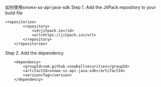 如何使用snowx-ss-api-java-sdk
Step 1. Add the JitPack repository to your build file

```
<repositories>
		<repository>
		    <id>jitpack.io</id>
		    <url>https://jitpack.io</url>
		</repository>
	</repositories>
```
	
Step 2. Add the dependency
```
	<dependency>
	    <groupId>com.github.snowballsecurities</groupId>
	    <artifactId>snowx-ss-api-java-sdk</artifactId>
	    <version>Tag</version>
	</dependency>
```
